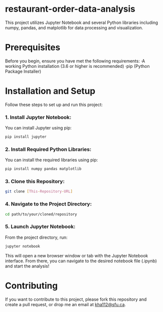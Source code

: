 # restaurant-order-data-analysis
This project utilizes Jupyter Notebook and several Python libraries including numpy, pandas, and matplotlib for data processing and visualization.

# Prerequisites
Before you begin, ensure you have met the following requirements:
·A working Python installation (3.6 or higher is recommended)
·pip (Python Package Installer)

# Installation and Setup
Follow these steps to set up and run this project:

### 1. Install Jupyter Notebook:
You can install Jupyter using pip:
```bash
pip install jupyter
```

### 2. Install Required Python Libraries:
You can install the required libraries using pip:
```bash
pip install numpy pandas matplotlib
```

### 3. Clone this Repository:
```bash
git clone [This-Repository-URL]
```

### 4. Navigate to the Project Directory:
```bash
cd path/to/your/cloned/repository
```

### 5. Launch Jupyter Notebook:
From the project directory, run:
```bash
jupyter notebook
```
This will open a new browser window or tab with the Jupyter Notebook interface. From there, you can navigate to the desired notebook file (.ipynb) and start the analysis!

# Contributing
If you want to contribute to this project, please fork this repository and create a pull request, or drop me an email at kha112@sfu.ca.

